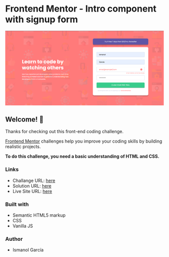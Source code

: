 # Frontend Mentor - Intro component with signup form
![Design preview for the QR code component coding challenge](./design/desktop-design.png)

## Welcome! 👋

Thanks for checking out this front-end coding challenge.

[Frontend Mentor](https://www.frontendmentor.io) challenges help you improve your coding skills by building realistic projects. 

**To do this challenge, you need a basic understanding of HTML and CSS.**

### Links
- Challange URL: [here](https://www.frontendmentor.io/challenges/intro-component-with-signup-form-5cf91bd49edda32581d28fd1)
- Solution URL: [here](https://github.com/ismanolgarcia/web-projects-to-practice/tree/main/signup-form)
- Live Site URL: [here](https://web-projects-to-practice.vercel.app/signup-form/index.html)

### Built with
- Semantic HTML5 markup
- CSS
- Vanilla JS


### Author
- Ismanol García
